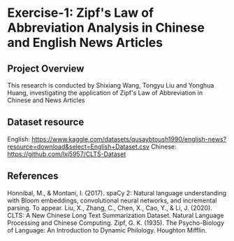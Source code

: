 # Exercise-1: Zipf's Law of Abbreviation Analysis in Chinese and English News Articles
## Project Overview  
This research is conducted by Shixiang Wang, Tongyu Liu and Yonghua Huang, investigating the application of Zipf's Law of Abbreviation in Chinese and News Articles

## Dataset resource
English: https://www.kaggle.com/datasets/qusaybtoush1990/english-news?resource=download&select=English+Dataset.csv
Chinese: https://github.com/lxj5957/CLTS-Dataset

## References
Honnibal, M., & Montani, I. (2017). spaCy 2: Natural language understanding with Bloom embeddings, convolutional neural networks, and incremental parsing. To appear.
Liu, X., Zhang, C., Chen, X., Cao, Y., & Li, J. (2020). CLTS: A New Chinese Long Text Summarization Dataset. Natural Language Processing and Chinese Computing.
Zipf, G. K. (1935). The Psycho-Biology of Language: An Introduction to Dynamic Philology. Houghton Mifflin.
